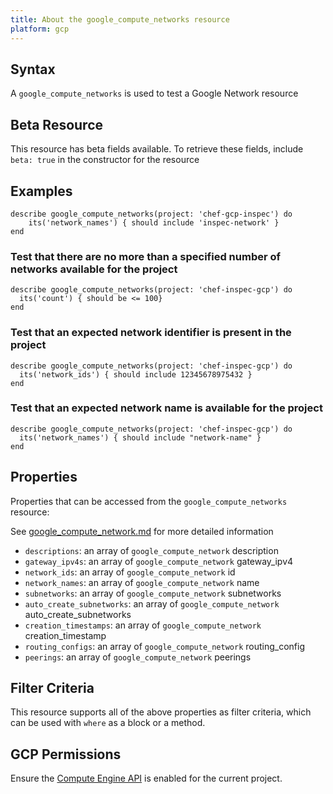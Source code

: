 ```yaml
---
title: About the google_compute_networks resource
platform: gcp
---
```


## Syntax
A `google_compute_networks` is used to test a Google Network resource


## Beta Resource
This resource has beta fields available. To retrieve these fields, include `beta: true` in the constructor for the resource

## Examples
```
describe google_compute_networks(project: 'chef-gcp-inspec') do
	its('network_names') { should include 'inspec-network' }
end
```

### Test that there are no more than a specified number of networks available for the project

    describe google_compute_networks(project: 'chef-inspec-gcp') do
      its('count') { should be <= 100}
    end

### Test that an expected network identifier is present in the project 

    describe google_compute_networks(project: 'chef-inspec-gcp') do
      its('network_ids') { should include 12345678975432 }
    end

### Test that an expected network name is available for the project

    describe google_compute_networks(project: 'chef-inspec-gcp') do
      its('network_names') { should include "network-name" }
    end


## Properties
Properties that can be accessed from the `google_compute_networks` resource:

See [google_compute_network.md](google_compute_network.md) for more detailed information
  * `descriptions`: an array of `google_compute_network` description
  * `gateway_ipv4s`: an array of `google_compute_network` gateway_ipv4
  * `network_ids`: an array of `google_compute_network` id
  * `network_names`: an array of `google_compute_network` name
  * `subnetworks`: an array of `google_compute_network` subnetworks
  * `auto_create_subnetworks`: an array of `google_compute_network` auto_create_subnetworks
  * `creation_timestamps`: an array of `google_compute_network` creation_timestamp
  * `routing_configs`: an array of `google_compute_network` routing_config
  * `peerings`: an array of `google_compute_network` peerings

## Filter Criteria
This resource supports all of the above properties as filter criteria, which can be used
with `where` as a block or a method.

## GCP Permissions

Ensure the [Compute Engine API](https://console.cloud.google.com/apis/library/compute.googleapis.com/) is enabled for the current project.
